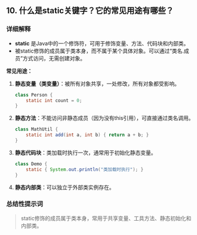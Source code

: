 ## 10. 什么是static关键字？它的常见用途有哪些？

### 详细解释

- **static** 是Java中的一个修饰符，可用于修饰变量、方法、代码块和内部类。
- 被static修饰的成员属于类本身，而不属于某个具体对象。可以通过“类名.成员”方式访问，无需创建对象。

**常见用途：**
1. **静态变量（类变量）**：被所有对象共享，一处修改，所有对象都受影响。
   ```java
   class Person {
       static int count = 0;
   }
   ```
2. **静态方法**：不能访问非静态成员（因为没有this引用），可直接通过类名调用。
   ```java
   class MathUtil {
       static int add(int a, int b) { return a + b; }
   }
   ```
3. **静态代码块**：类加载时执行一次，通常用于初始化静态变量。
   ```java
   class Demo {
       static { System.out.println("类加载时执行"); }
   }
   ```
4. **静态内部类**：可以独立于外部类实例存在。

### 总结性提示词

> static修饰的成员属于类本身，常用于共享变量、工具方法、静态初始化和内部类。